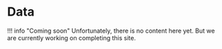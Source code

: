 # Data

!!! info "Coming soon"
    Unfortunately, there is no content here yet. But we are currently working on completing this site.

